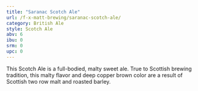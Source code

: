 ```yaml
---
title: "Saranac Scotch Ale"
url: /f-x-matt-brewing/saranac-scotch-ale/
category: British Ale
style: Scotch Ale
abv: 6
ibu: 0
srm: 0
upc: 0
---
```

This Scotch Ale is a full-bodied, malty sweet ale. True to Scottish brewing tradition, this malty flavor and deep copper brown color are a result of Scottish two row malt and roasted barley.
